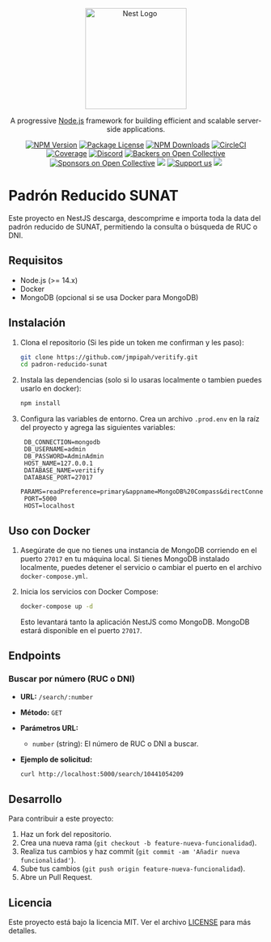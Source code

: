 <p align="center">
  <a href="http://nestjs.com/" target="blank"><img src="https://nestjs.com/img/logo-small.svg" width="200" alt="Nest Logo" /></a>
</p>

[circleci-image]: https://img.shields.io/circleci/build/github/nestjs/nest/master?token=abc123def456
[circleci-url]: https://circleci.com/gh/nestjs/nest

  <p align="center">A progressive <a href="http://nodejs.org" target="_blank">Node.js</a> framework for building efficient and scalable server-side applications.</p>
    <p align="center">
<a href="https://www.npmjs.com/~nestjscore" target="_blank"><img src="https://img.shields.io/npm/v/@nestjs/core.svg" alt="NPM Version" /></a>
<a href="https://www.npmjs.com/~nestjscore" target="_blank"><img src="https://img.shields.io/npm/l/@nestjs/core.svg" alt="Package License" /></a>
<a href="https://www.npmjs.com/~nestjscore" target="_blank"><img src="https://img.shields.io/npm/dm/@nestjs/common.svg" alt="NPM Downloads" /></a>
<a href="https://circleci.com/gh/nestjs/nest" target="_blank"><img src="https://img.shields.io/circleci/build/github/nestjs/nest/master" alt="CircleCI" /></a>
<a href="https://coveralls.io/github/nestjs/nest?branch=master" target="_blank"><img src="https://coveralls.io/repos/github/nestjs/nest/badge.svg?branch=master#9" alt="Coverage" /></a>
<a href="https://discord.gg/G7Qnnhy" target="_blank"><img src="https://img.shields.io/badge/discord-online-brightgreen.svg" alt="Discord"/></a>
<a href="https://opencollective.com/nest#backer" target="_blank"><img src="https://opencollective.com/nest/backers/badge.svg" alt="Backers on Open Collective" /></a>
<a href="https://opencollective.com/nest#sponsor" target="_blank"><img src="https://opencollective.com/nest/sponsors/badge.svg" alt="Sponsors on Open Collective" /></a>
  <a href="https://paypal.me/kamilmysliwiec" target="_blank"><img src="https://img.shields.io/badge/Donate-PayPal-ff3f59.svg"/></a>
    <a href="https://opencollective.com/nest#sponsor"  target="_blank"><img src="https://img.shields.io/badge/Support%20us-Open%20Collective-41B883.svg" alt="Support us"></a>
  <a href="https://twitter.com/nestframework" target="_blank"><img src="https://img.shields.io/twitter/follow/nestframework.svg?style=social&label=Follow"></a>
</p>
  <!--[![Backers on Open Collective](https://opencollective.com/nest/backers/badge.svg)](https://opencollective.com/nest#backer)
  [![Sponsors on Open Collective](https://opencollective.com/nest/sponsors/badge.svg)](https://opencollective.com/nest#sponsor)-->

# Padrón Reducido SUNAT

Este proyecto en NestJS descarga, descomprime e importa toda la data del padrón reducido de SUNAT, permitiendo la consulta o búsqueda de RUC o DNI.

## Requisitos

- Node.js (>= 14.x)
- Docker
- MongoDB (opcional si se usa Docker para MongoDB)

## Instalación

1. Clona el repositorio (Si les pide un token me confirman y les paso):

   ```bash
   git clone https://github.com/jmpipah/veritify.git
   cd padron-reducido-sunat
   ```

2. Instala las dependencias (solo si lo usaras localmente o tambien puedes usarlo en docker):

   ```bash
   npm install
   ```

3. Configura las variables de entorno. Crea un archivo `.prod.env` en la raíz del proyecto y agrega las siguientes variables:

   ```env
    DB_CONNECTION=mongodb
    DB_USERNAME=admin
    DB_PASSWORD=AdminAdmin
    HOST_NAME=127.0.0.1
    DATABASE_NAME=veritify
    DATABASE_PORT=27017
    PARAMS=readPreference=primary&appname=MongoDB%20Compass&directConnection=true&ssl=false
    PORT=5000
    HOST=localhost
   ```

## Uso con Docker

1. Asegúrate de que no tienes una instancia de MongoDB corriendo en el puerto `27017` en tu máquina local. Si tienes MongoDB instalado localmente, puedes detener el servicio o cambiar el puerto en el archivo `docker-compose.yml`.

2. Inicia los servicios con Docker Compose:

   ```bash
   docker-compose up -d
   ```

   Esto levantará tanto la aplicación NestJS como MongoDB. MongoDB estará disponible en el puerto `27017`.

## Endpoints

### Buscar por número (RUC o DNI)

- **URL:** `/search/:number`
- **Método:** `GET`
- **Parámetros URL:**
  - `number` (string): El número de RUC o DNI a buscar.
- **Ejemplo de solicitud:**

  ```bash
  curl http://localhost:5000/search/10441054209
  ```

## Desarrollo

Para contribuir a este proyecto:

1. Haz un fork del repositorio.
2. Crea una nueva rama (`git checkout -b feature-nueva-funcionalidad`).
3. Realiza tus cambios y haz commit (`git commit -am 'Añadir nueva funcionalidad'`).
4. Sube tus cambios (`git push origin feature-nueva-funcionalidad`).
5. Abre un Pull Request.

## Licencia

Este proyecto está bajo la licencia MIT. Ver el archivo [LICENSE](LICENSE) para más detalles.

